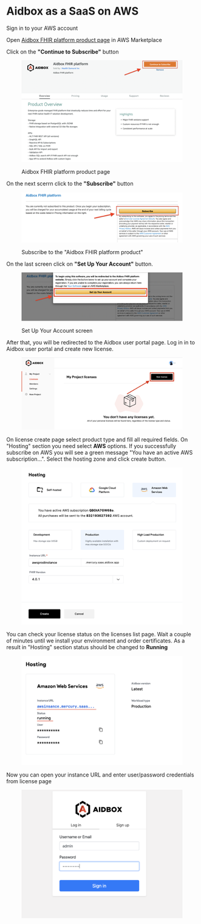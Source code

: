 # Aidbox as a SaaS on AWS

Sign in to your AWS account

Open [Aidbox FHIR platform product page](https://aws.amazon.com/marketplace/pp/prodview-l5djlpvsd6o5g) in AWS Marketplace

Click on the **"Continue to Subscribe"** button

<figure><img src="../../../.gitbook/assets/Screen Shot 2022-08-29 at 11.43.11.png" alt=""><figcaption><p>Aidbox FHIR platform product page</p></figcaption></figure>

On the next scerrn click to the **"Subscribe"** button

<figure><img src="../../../.gitbook/assets/Screen Shot 2022-08-29 at 11.48.55.png" alt=""><figcaption><p>Subscribe to the "Aidbox FHIR platform product"</p></figcaption></figure>

On the last screen click on **"Set Up Your Account"** button.

<figure><img src="../../../.gitbook/assets/Screen Shot 2022-08-29 at 12.31.54.png" alt=""><figcaption><p>Set Up Your Account screen</p></figcaption></figure>

After that, you will be redirected to the Aidbox user portal page. Log in in to Aidbox user portal and create new license.

<figure><img src="../../../.gitbook/assets/Screenshot 2023-03-08 at 09.33.06.png" alt=""><figcaption></figcaption></figure>

On license create page select product type and fill all required fields. On "Hosting" section you need select **AWS** options. If you successfully subscribe on AWS you will see a green message "You have an active AWS subscription...". Select the hosting zone and click create button.

<figure><img src="../../../.gitbook/assets/Screenshot 2023-03-08 at 09.24.26 (1).png" alt=""><figcaption></figcaption></figure>

You can check your license status on the licenses list page. Wait a couple of minutes until we install your environment and order certificates. As a result in "Hosting" section status should be changed to **Running**

<figure><img src="../../../.gitbook/assets/Screenshot 2023-03-08 at 09.30.07.png" alt=""><figcaption></figcaption></figure>

Now you can open your instance URL and enter user/password credentials from license page

&#x20;

<figure><img src="../../../.gitbook/assets/Screen Shot 2022-08-29 at 13.04.30.png" alt=""><figcaption></figcaption></figure>
